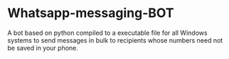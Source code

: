 # Whatsapp-messaging-BOT
A bot based on python compiled to a executable file for all Windows systems to send messages in bulk to recipients whose numbers need not be saved in your phone. 
